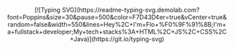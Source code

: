 <p align="center">
    [![Typing SVG](https://readme-typing-svg.demolab.com?font=Poppins&size=30&pause=500&color=F7D43D&center=true&vCenter=true&random=false&width=550&lines=Hey%2C+I'm+Flo+%F0%9F%91%8B;I'm+a+fullstack+developer;My+tech+stacks%3A+HTML%2C+JS%2C+CSS%2C+Java)](https://git.io/typing-svg)
</p>
